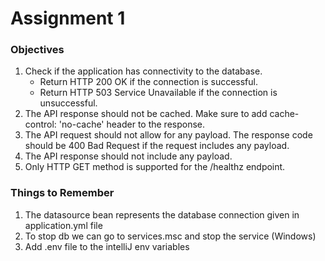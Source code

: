 # Assignment 1

### Objectives
1. Check if the application has connectivity to the database.
    - Return HTTP 200 OK if the connection is successful.
    - Return HTTP 503 Service Unavailable if the connection is unsuccessful.
2. The API response should not be cached. Make sure to add cache-control: 'no-cache' header to the response.
3. The API request should not allow for any payload. The response code should be 400 Bad Request if the request includes any payload.
4. The API response should not include any payload.
5. Only HTTP GET method is supported for the /healthz endpoint.

### Things to Remember
1. The datasource bean represents the database connection given in application.yml file
2. To stop db we can go to services.msc and stop the service (Windows)
3. Add .env file to the intelliJ env variables